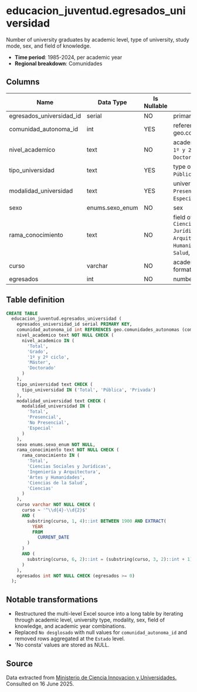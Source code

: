 # educacion_juventud.egresados_universidad

Number of university graduates by academic level, type of university, study mode, sex, and field of knowledge.

- **Time period**: 1985-2024, per academic year
- **Regional breakdown**: Comunidades

## Columns

| Name | Data Type | Is Nullable | Description |
| --- | --- | --- | --- |
| egresados_universidad_id | serial | NO | primary key |
| comunidad_autonoma_id | int | YES | references geo.comunidades_autonomas |
| nivel_academico | text | NO | academic level (`Total`, `Grado`, `1º y 2º ciclo`, `Máster`, `Doctorado`) |
| tipo_universidad | text | YES | type of university (`Total`, `Pública`, `Privada`) |
| modalidad_universidad | text | YES | university modality (`Total`, `Presencial`, `No Presencial`, `Especial`) |
| sexo | enums.sexo_enum | NO | sex |
| rama_conocimiento | text | NO | field of knowledge (`Total`, `Ciencias Sociales y Jurídicas`, `Ingeniería y Arquitectura`, `Artes y Humanidades`, `Ciencias de la Salud`, `Ciencias`) |
| curso | varchar | NO | academic year in `yyyy-yy` format |
| egresados | int | NO | number of graduates |

## Table definition

```sql
CREATE TABLE
  educacion_juventud.egresados_universidad (
    egresados_universidad_id serial PRIMARY KEY,
    comunidad_autonoma_id int REFERENCES geo.comunidades_autonomas (comunidad_autonoma_id),
    nivel_academico text NOT NULL CHECK (
      nivel_academico IN (
        'Total',
        'Grado',
        '1º y 2º ciclo',
        'Máster',
        'Doctorado'
      )
    ),
    tipo_universidad text CHECK (
      tipo_universidad IN ('Total', 'Pública', 'Privada')
    ),
    modalidad_universidad text CHECK (
      modalidad_universidad IN (
        'Total',
        'Presencial',
        'No Presencial',
        'Especial'
      )
    ),
    sexo enums.sexo_enum NOT NULL,
    rama_conocimiento text NOT NULL CHECK (
      rama_conocimiento IN (
        'Total',
        'Ciencias Sociales y Jurídicas',
        'Ingeniería y Arquitectura',
        'Artes y Humanidades',
        'Ciencias de la Salud',
        'Ciencias'
      )
    ),
    curso varchar NOT NULL CHECK (
      curso ~ '^\\d{4}-\\d{2}$'
      AND (
        substring(curso, 1, 4)::int BETWEEN 1900 AND EXTRACT(
          YEAR
          FROM
            CURRENT_DATE
        )
      )
      AND (
        substring(curso, 6, 2)::int = (substring(curso, 3, 2)::int + 1) % 100
      )
    ),
    egresados int NOT NULL CHECK (egresados >= 0)
  );
```

## Notable transformations

- Restructured the multi-level Excel source into a long table by iterating through academic level, university type, modality, sex, field of knowledge, and academic year combinations.
- Replaced `No desglosado` with null values for `comunidad_autonoma_id` and removed rows aggregated at the `Estado` level.
- 'No consta' values are stored as NULL.

## Source

Data extracted from <a href="https://estadisticas.universidades.gob.es/jaxiPx/Tabla.htm?path=/Universitaria/Alumnado/EEU_2024/Serie/TotalSUE//l0/&file=HIS_Egr_TotalSUE_Rama_CA.px&type=pcaxis&L=0" target="_blank">Ministerio de Ciencia Innovacion y Universidades.</a>
Consulted on 16 June 2025.
